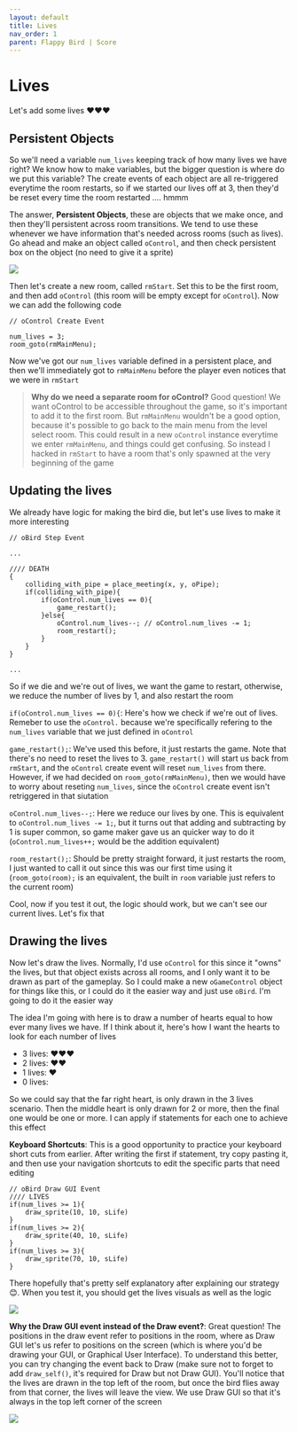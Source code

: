 ```yaml
---
layout: default
title: Lives
nav_order: 1
parent: Flappy Bird | Score
---
```


# Lives

Let's add some lives ♥♥♥

## Persistent Objects

So we'll need a variable ``num_lives`` keeping track of how many lives we have right? We know how to make variables, but the bigger question is where do we put this variable? The create events of each object are all re-triggered everytime the room restarts, so if we started our lives off at 3, then they'd be reset every time the room restarted .... hmmm

The answer, **Persistent Objects**, these are objects that we make once, and then they'll persistent across room transitions. We tend to use these whenever we have information that's needed across rooms (such as lives). Go ahead and make an object called ``oControl``, and then check persistent box on the object (no need to give it a sprite)

![](../../images/flappy_bird/oControl_persistent.png)

Then let's create a new room, called ``rmStart``. Set this to be the first room, and then add ``oControl`` (this room will be empty except for ``oControl``). Now we can add the following code

```
// oControl Create Event

num_lives = 3;
room_goto(rmMainMenu);
```

Now we've got our ``num_lives`` variable defined in a persistent place, and then we'll immediately got to ``rmMainMenu`` before the player even notices that we were in ``rmStart``

> **Why do we need a separate room for oControl?** Good question! We want oControl to be accessible throughout the game, so it's important to add it to the first room. But ``rmMainMenu`` wouldn't be a good option, because it's possible to go back to the main menu from the level select room. This could result in a new ``oControl`` instance everytime we enter ``rmMainMenu``, and things could get confusing. So instead I hacked in ``rmStart`` to have a room that's only spawned at the very beginning of the game

## Updating the lives

We already have logic for making the bird die, but let's use lives to make it more interesting

```
// oBird Step Event

...

//// DEATH
{
    colliding_with_pipe = place_meeting(x, y, oPipe);
    if(colliding_with_pipe){
        if(oControl.num_lives == 0){
            game_restart();
		}else{
			oControl.num_lives--; // oControl.num_lives -= 1;
			room_restart();
        }
    }
}

...

```

So if we die and we're out of lives, we want the game to restart, otherwise, we reduce the number of lives by 1, and also restart the room

``if(oControl.num_lives == 0){``: Here's how we check if we're out of lives. Remeber to use the ``oControl.`` because we're specifically refering to the ``num_lives`` variable that we just defined in ``oControl``

``game_restart();``: We've used this before, it just restarts the game. Note that there's no need to reset the lives to 3. ``game_restart()`` will start us back from ``rmStart``, and the ``oControl`` create event will reset ``num_lives`` from there. However, if we had decided on ``room_goto(rmMainMenu)``, then we would have to worry about reseting ``num_lives``, since the ``oControl`` create event isn't retriggered in that siutation

``oControl.num_lives--;``: Here we reduce our lives by one. This is equivalent to ``oControl.num_lives -= 1;``, but it turns out that adding and subtracting by 1 is super common, so game maker gave us an quicker way to do it (``oControl.num_lives++;`` would be the addition equivalent)

``room_restart();``: Should be pretty straight forward, it just restarts the room, I just wanted to call it out since this was our first time using it (``room_goto(room);`` is an equivalent, the built in ``room`` variable just refers to the current room)

Cool, now if you test it out, the logic should work, but we can't see our current lives. Let's fix that

## Drawing the lives

Now let's draw the lives. Normally, I'd use ``oControl`` for this since it "owns" the lives, but that object exists across all rooms, and I only want it to be drawn as part of the gameplay. So I could make a new ``oGameControl`` object for things like this, or I could do it the easier way and just use ``oBird``. I'm going to do it the easier way

The idea I'm going with here is to draw a number of hearts equal to how ever many lives we have.  If I think about it, here's how I want the hearts to look for each number of lives

* 3 lives: ♥♥♥
* 2 lives: ♥♥
* 1 lives: ♥
* 0 lives:

So we could say that the far right heart, is only drawn in the 3 lives scenario. Then the middle heart is only drawn for 2 or more, then the final one would be one or more. I can apply if statements for each one to achieve this effect

**Keyboard Shortcuts**: This is a good opportunity to practice your keyboard short cuts from earlier. After writing the first if statement, try copy pasting it, and then use your navigation shortcuts to edit the specific parts that need editing

```
// oBird Draw GUI Event
//// LIVES
if(num_lives >= 1){
    draw_sprite(10, 10, sLife)
}
if(num_lives >= 2){
    draw_sprite(40, 10, sLife)
}
if(num_lives >= 3){
    draw_sprite(70, 10, sLife)
}
```

There hopefully that's pretty self explanatory after explaining our strategy 😊. When you test it, you should get the lives visuals as well as the logic

![](../../images/flappy_bird/lives_icons.gif)

**Why the Draw GUI event instead of the Draw event?**: Great question! The positions in the draw event refer to positions in the room, where as Draw GUI let's us refer to positions on the screen (which is where you'd be drawing your GUI, or Graphical User Interface). To understand this better, you can try changing the event back to Draw (make sure not to forget to add ``draw_self()``, it's required for Draw but not Draw GUI). You'll notice that the lives are drawn in the top left of the room, but once the bird flies away from that corner, the lives will leave the view. We use Draw GUI so that it's always in the top left corner of the screen

![](../../images/flappy_bird/lives_icons_draw_event.gif)
